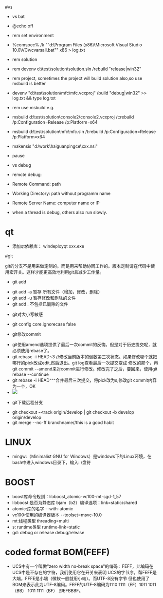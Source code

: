 #vs
* vs bat
 * @echo off
 * rem set environment
 * %comspec% /k ""d:\Program Files (x86)\Microsoft Visual Studio 10.0\VC\vcvarsall.bat"" x86 > log.txt
 * rem solution
 * rem devenv d:\test\solution\solution.sln /rebuild "release|win32"
 * rem project, sometimes the project will build solution also,so use msbuild is better
 * devenv "d:\test\solution\mfc\mfc.vcxproj" /build "debug|win32" >> log.txt && type log.txt
 * rem use msbuild e.g.
 * msbuild d:\test\solution\console2\console2.vcxproj /t:rebuild /p:Configuration=Release /p:Platform=x64
 * msbuild d:\test\solution\mfc\mfc.sln /t:rebuild /p:Configuration=Release /p:Platform=x64
 * makensis "d:\work\haiguanpingce\xxx.nsi"
 * pause

* vs debug
 * remote debug:  
 * Remote Command: path
 * Working Directory: path without programm name
 * Remote Server Name: computer name or IP
 * when a thread is debug, others also run slowly.

# qt
* 添加qt依赖库： windeployqt xxx.exe

#git

git的分支不是用来做定制的。而是用来帮助协同工作的。版本定制请在代码中使用宏开关。这样才能更高效地利用git且减少工作量。
* git add
 - git add -a 暂存 所有文件（增加，修改，删除）
 - git add -u 暂存修改和删除的文件
 - git add . 不包括已删除的文件

* git对大小写敏感
 - git config core.ignorecase false

* git修改commit
 - git使用amend选项提供了最后一次commit的反悔。但是对于历史提交呢，就必须使用rebase了。
 - git rebase -i HEAD~3 //修改当前版本的倒数第三次状态。如果修改哪个就把哪行的pick改成edit,然后退出。git log查看最后一次提交变成   修改的那个，再git commit --amend来对commit进行修改。修改完了之后，要回来，使用git rebase --continue
 - git rebase -i HEAD^^^合并最后三次提交，将pick改为s,修改git commit内容为一个，OK
 - ![](https://github.com/atlantiswang/picture/blob/master/rebase.png)

* git下载远程分支
 - git checkout --track origin/develop | git checkout -b develop origin/develop
 - git merge --no-ff branchname//this is a good habit
 
# LINUX
- mingw:（Minimalist GNU for Windows）是windows下的Linux环境，在bash中进入windows目录下，输入: /盘符

# BOOST
- boost库命令规则：libboost_atomic-vc100-mt-sgd-1_57
 - libboost:是否为静态库 bjam（b2）编译选项：link=static/shared
 - atomic:库的名字  --with-atomic
 - vc100:使用的编译器版本  --toolset=msvc-10.0
 - mt:线程类型 threading=multi
 - s: runtime类型 runtime-link=static
 - gd: debug or release debug/release

# coded format BOM(FEFF)
- UCS中有一个叫做"zero width no-break space"的编码：FEFF，此编码在UCS中是不存在的字符，我们使用它在开关来表明
UCS的字节序，帮FEFF是大端，FFFE是小端（微软一般就用小端）。而UTF-8没有字节
但也使用了BOM来表示此为UTF-8编码。FEFF的UTF-8编码为1110 1111（EF）1011 1011（BB） 1011 1111（BF）
即EFBBBF。
